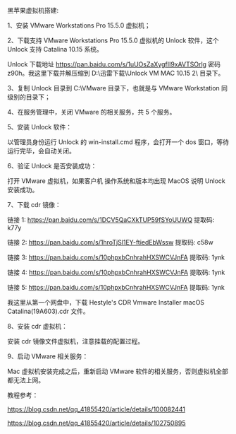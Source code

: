 黑苹果虚拟机搭建:

1、安装 VMware Workstations Pro 15.5.0 虚拟机；

2、下载支持 VMware Workstations Pro 15.5.0 虚拟机的 Unlock 软件，这个 Unlock 支持 Catalina 10.15 系统。

Unlock 下载地址 https://pan.baidu.com/s/1uUOsZaXygfII9xAVTSOrlg 密码 z90h。我这里下载并解压缩到 D:\迅雷下载\Unlock VM MAC 10.15 2\ 目录下。

3、复制 Unlock 目录到 C:\VMware 目录下，也就是与 VMware Workstation 同级别的目录下；

4、在服务管理中，关闭 VMware 的相关服务，共 5 个服务。

5、安装 Unlock 软件：

以管理员身份运行 Unlock 的 win-install.cmd 程序，会打开一个 dos 窗口，等待运行完毕，会自动关闭。

6、验证 Unlock 是否安装成功：

打开 VMware 虚拟机，如果客户机 操作系统和版本均出现 MacOS 说明 Unlock 安装成功。

7、下载 cdr 镜像：

链接 1: https://pan.baidu.com/s/1DCV5QaCXkTUP59fSYoUUWQ 提取码: k77y

链接 2: https://pan.baidu.com/s/1hroTjSl1EY-ftiedEbWssw 提取码: c58w

链接 3: https://pan.baidu.com/s/10phpxbCnhrahHXSWCVJnFA 提取码: 1ynk

链接 4: https://pan.baidu.com/s/10phpxbCnhrahHXSWCVJnFA 提取码: 1ynk

链接 5: https://pan.baidu.com/s/10phpxbCnhrahHXSWCVJnFA 提取码: 1ynk

我这里从第一个网盘中，下载 Hestyle's CDR Vmware Installer macOS Catalina(19A603).cdr 文件。

8、安装 cdr 虚拟机：

安装 cdr 镜像文件虚拟机，注意挂载的配置过程。

9、启动 VMware 相关服务：

Mac 虚拟机安装完成之后，重新启动 VMware 软件的相关服务，否则虚拟机全部都无法上网。

教程参考：

https://blog.csdn.net/qq_41855420/article/details/100082441

https://blog.csdn.net/qq_41855420/article/details/102750895